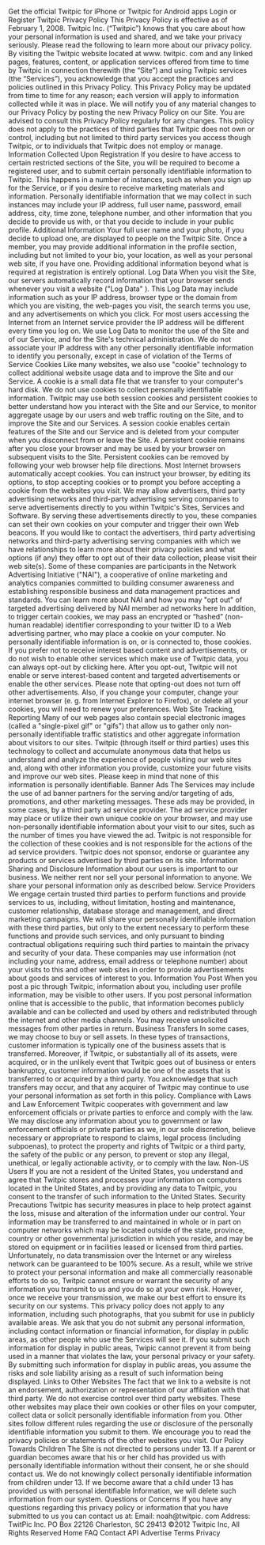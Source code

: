 Get the official Twitpic for iPhone or Twitpic for Android apps Login or Register Twitpic Privacy Policy This Privacy Policy is effective as of February 1, 2008. Twitpic Inc. (“Twitpic”) knows that you care about how your personal information is used and shared, and we take your privacy seriously. Please read the following to learn more about our privacy policy. By visiting the Twitpic website located at www. twitpic. com and any linked pages, features, content, or application services offered from time to time by Twitpic in connection therewith (the “Site”) and using Twitpic services (the “Services”), you acknowledge that you accept the practices and policies outlined in this Privacy Policy. This Privacy Policy may be updated from time to time for any reason; each version will apply to information collected while it was in place. We will notify you of any material changes to our Privacy Policy by posting the new Privacy Policy on our Site. You are advised to consult this Privacy Policy regularly for any changes. This policy does not apply to the practices of third parties that Twitpic does not own or control, including but not limited to third party services you access though Twitpic, or to individuals that Twitpic does not employ or manage. Information Collected Upon Registration If you desire to have access to certain restricted sections of the Site, you will be required to become a registered user, and to submit certain personally identifiable information to Twitpic. This happens in a number of instances, such as when you sign up for the Service, or if you desire to receive marketing materials and information. Personally identifiable information that we may collect in such instances may include your IP address, full user name, password, email address, city, time zone, telephone number, and other information that you decide to provide us with, or that you decide to include in your public profile. Additional Information Your full user name and your photo, if you decide to upload one, are displayed to people on the Twitpic Site. Once a member, you may provide additional information in the profile section, including but not limited to your bio, your location, as well as your personal web site, if you have one. Providing additional information beyond what is required at registration is entirely optional. Log Data When you visit the Site, our servers automatically record information that your browser sends whenever you visit a website ("Log Data" ). This Log Data may include information such as your IP address, browser type or the domain from which you are visiting, the web-pages you visit, the search terms you use, and any advertisements on which you click. For most users accessing the Internet from an Internet service provider the IP address will be different every time you log on. We use Log Data to monitor the use of the Site and of our Service, and for the Site's technical administration. We do not associate your IP address with any other personally identifiable information to identify you personally, except in case of violation of the Terms of Service Cookies Like many websites, we also use "cookie" technology to collect additional website usage data and to improve the Site and our Service. A cookie is a small data file that we transfer to your computer's hard disk. We do not use cookies to collect personally identifiable information. Twitpic may use both session cookies and persistent cookies to better understand how you interact with the Site and our Service, to monitor aggregate usage by our users and web traffic routing on the Site, and to improve the Site and our Services. A session cookie enables certain features of the Site and our Service and is deleted from your computer when you disconnect from or leave the Site. A persistent cookie remains after you close your browser and may be used by your browser on subsequent visits to the Site. Persistent cookies can be removed by following your web browser help file directions. Most Internet browsers automatically accept cookies. You can instruct your browser, by editing its options, to stop accepting cookies or to prompt you before accepting a cookie from the websites you visit. We may allow advertisers, third party advertising networks and third-party advertising serving companies to serve advertisements directly to you within Twitpic's Sites, Services and Software. By serving these advertisements directly to you, these companies can set their own cookies on your computer and trigger their own Web beacons. If you would like to contact the advertisers, third party advertising networks and third-party advertising serving companies with which we have relationships to learn more about their privacy policies and what options (if any) they offer to opt out of their data collection, please visit their web site(s). Some of these companies are participants in the Network Advertising Initiative ("NAI"), a cooperative of online marketing and analytics companies committed to building consumer awareness and establishing responsible business and data management practices and standards. You can learn more about NAI and how you may "opt out" of targeted advertising delivered by NAI member ad networks here In addition, to trigger certain cookies, we may pass an encrypted or “hashed” (non-human readable) identifier corresponding to your twitter ID to a Web advertising partner, who may place a cookie on your computer. No personally identifiable information is on, or is connected to, those cookies. If you prefer not to receive interest based content and advertisements, or do not wish to enable other services which make use of Twitpic data, you can always opt-out by clicking here. After you opt-out, Twitpic will not enable or serve interest-based content and targeted advertisements or enable the other services. Please note that opting-out does not turn off other advertisements. Also, if you change your computer, change your internet browser (e. g. from Internet Explorer to Firefox), or delete all your cookies, you will need to renew your preferences. Web Site Tracking, Reporting Many of our web pages also contain special electronic images (called a "single-pixel gif" or "gifs") that allow us to gather only non-personally identifiable traffic statistics and other aggregate information about visitors to our sites. Twitpic (through itself or third parties) uses this technology to collect and accumulate anonymous data that helps us understand and analyze the experience of people visiting our web sites and, along with other information you provide, customize your future visits and improve our web sites. Please keep in mind that none of this information is personally identifiable. Banner Ads The Services may include the use of ad banner partners for the serving and/or targeting of ads, promotions, and other marketing messages. These ads may be provided, in some cases, by a third party ad service provider. The ad service provider may place or utilize their own unique cookie on your browser, and may use non-personally identifiable information about your visit to our sites, such as the number of times you have viewed the ad. Twitpic is not responsible for the collection of these cookies and is not responsible for the actions of the ad service providers. Twitpic does not sponsor, endorse or guarantee any products or services advertised by third parties on its site. Information Sharing and Disclosure Information about our users is important to our business. We neither rent nor sell your personal information to anyone. We share your personal information only as described below. Service Providers We engage certain trusted third parties to perform functions and provide services to us, including, without limitation, hosting and maintenance, customer relationship, database storage and management, and direct marketing campaigns. We will share your personally identifiable information with these third parties, but only to the extent necessary to perform these functions and provide such services, and only pursuant to binding contractual obligations requiring such third parties to maintain the privacy and security of your data. These companies may use information (not including your name, address, email address or telephone number) about your visits to this and other web sites in order to provide advertisements about goods and services of interest to you. Information You Post When you post a pic through Twitpic, information about you, including user profile information, may be visible to other users. If you post personal information online that is accessible to the public, that information becomes publicly available and can be collected and used by others and redistributed through the internet and other media channels. You may receive unsolicited messages from other parties in return. Business Transfers In some cases, we may choose to buy or sell assets. In these types of transactions, customer information is typically one of the business assets that is transferred. Moreover, if Twitpic, or substantially all of its assets, were acquired, or in the unlikely event that Twitpic goes out of business or enters bankruptcy, customer information would be one of the assets that is transferred to or acquired by a third party. You acknowledge that such transfers may occur, and that any acquirer of Twitpic may continue to use your personal information as set forth in this policy. Compliance with Laws and Law Enforcement Twitpic cooperates with government and law enforcement officials or private parties to enforce and comply with the law. We may disclose any information about you to government or law enforcement officials or private parties as we, in our sole discretion, believe necessary or appropriate to respond to claims, legal process (including subpoenas), to protect the property and rights of Twitpic or a third party, the safety of the public or any person, to prevent or stop any illegal, unethical, or legally actionable activity, or to comply with the law. Non-US Users If you are not a resident of the United States, you understand and agree that Twitpic stores and processes your information on computers located in the United States, and by providing any data to Twitpic, you consent to the transfer of such information to the United States. Security Precautions Twitpic has security measures in place to help protect against the loss, misuse and alteration of the information under our control. Your information may be transferred to and maintained in whole or in part on computer networks which may be located outside of the state, province, country or other governmental jurisdiction in which you reside, and may be stored on equipment or in facilities leased or licensed from third parties. Unfortunately, no data transmission over the Internet or any wireless network can be guaranteed to be 100% secure. As a result, while we strive to protect your personal information and make all commercially reasonable efforts to do so, Twitpic cannot ensure or warrant the security of any information you transmit to us and you do so at your own risk. However, once we receive your transmission, we make our best effort to ensure its security on our systems. This privacy policy does not apply to any information, including such photographs, that you submit for use in publicly available areas. We ask that you do not submit any personal information, including contact information or financial information, for display in public areas, as other people who use the Services will see it. If you submit such information for display in public areas, Twipic cannot prevent it from being used in a manner that violates the law, your personal privacy or your safety. By submitting such information for display in public areas, you assume the risks and sole liability arising as a result of such information being displayed. Links to Other Websites The fact that we link to a website is not an endorsement, authorization or representation of our affiliation with that third party. We do not exercise control over third party websites. These other websites may place their own cookies or other files on your computer, collect data or solicit personally identifiable information from you. Other sites follow different rules regarding the use or disclosure of the personally identifiable information you submit to them. We encourage you to read the privacy policies or statements of the other websites you visit. Our Policy Towards Children The Site is not directed to persons under 13. If a parent or guardian becomes aware that his or her child has provided us with personally identifiable information without their consent, he or she should contact us. We do not knowingly collect personally identifiable information from children under 13. If we become aware that a child under 13 has provided us with personal identifiable Information, we will delete such information from our system. Questions or Concerns If you have any questions regarding this privacy policy or information that you have submitted to us you can contact us at: Email: noah@twitpic. com Address: TwitPic Inc. PO Box 22126 Charleston, SC 29413 ©2012 Twitpic Inc, All Rights Reserved Home FAQ Contact API Advertise Terms Privacy